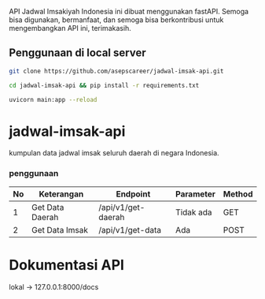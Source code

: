 API Jadwal Imsakiyah Indonesia ini dibuat menggunakan fastAPI. Semoga bisa digunakan, bermanfaat, dan semoga bisa berkontribusi untuk mengembangkan API ini, terimakasih.

## Penggunaan di local server
```bash
git clone https://github.com/asepscareer/jadwal-imsak-api.git
```

```bash
cd jadwal-imsak-api && pip install -r requirements.txt
```

```bash
uvicorn main:app --reload
```

# jadwal-imsak-api
kumpulan data jadwal imsak seluruh daerah di negara Indonesia.

### penggunaan

<table>
<thead>
<tr>
  <th>No</th>
  <th>Keterangan</th>
  <th>Endpoint</th>
  <th>Parameter</th>
  <th>Method</th>
</tr>
</thead>
<tbody>
  <tr>
    <td>1</td>
    <td>Get Data Daerah</td>
    <td>/api/v1/get-daerah</td>
    <td>Tidak ada</td>
    <td>GET</td>
  </tr>
  <tr>
    <td>2</td>
    <td>Get Data Imsak</td>
    <td>/api/v1/get-data</td>
    <td>Ada</td>
    <td>POST</td>
  </tr>
</tbody>
</table>

# Dokumentasi API
lokal -> 127.0.0.1:8000/docs